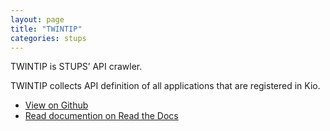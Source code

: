 ```yaml
---
layout: page
title: "TWINTIP"
categories: stups
---
```


TWINTIP is STUPS’ API crawler.

TWINTIP collects API definition of all applications that are registered in Kio.

* [View on Github](https://github.com/zalando-stups/twintip)
* [Read documention on Read the Docs](http://docs.stups.io/en/latest/components/twintip.html)
